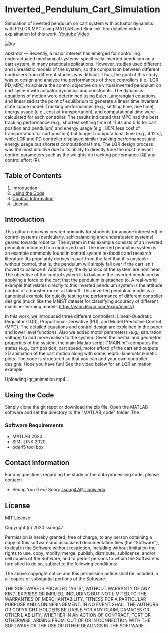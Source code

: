 # Inverted_Pendulum_Cart_Simulation
Simulation of inverted pendulum on cart system with actuator dynamics with PD,LQR,MPC using MATLAB and Simulink. For detailed video explaination lof this work: [Youtube Video](https://youtu.be/VSngcnpMrpw?si=BNAlfhf5EGqBgAGB )


![lqr](https://github.com/user-attachments/assets/a8114429-0793-4a08-a74f-445929e4e548)


*Abstract* — Recently, a major interest has emerged for controlling underactuated mechanical systems, specifically inverted pendulum on a cart system, in many practical applications. However, studies used different and unrealistic models of the system, so the comparison between different controllers from different studies was difficult. Thus, the goal of this study was to design and analyze the performances of three controllers (i.e., LQR, PD, MPC) to achieve the control objective on a virtual inverted pendulum on cart system with actuator dynamics and constraints. The dynamics equations of motion were determined using Euler-Langrangian equations and linearized at the point of equilibrium to generate a linear time invariant state space model. Tracking performances (e.g., settling time, rise time), energy usage (e.g., cost of transportation), and computational time were calculated for each controller. The results indicated that MPC had the best tracking performance (e.g., shortest settling time of 11.9s and 0.1s for cart position and pendulum) and energy usage (e.g., 80% less cost of transportation for cart position) but longest computational time (e.g., 4.12 s), while LQR and PD controller displayed similar tracking performances and energy usage but shortest computational time. The LQR design process was the most intuitive due to its ability to directly tune the most relevant control parameters such as the weights on tracking performance (Q) and control effort (R).

## Table of Contents
1. [Introduction](#introduction)
2. [Using the Code](#using-the-code)
3. [Contact Information](#contact-information)
4. [License](#license)

## Introduction
This github repo was created primarily for students (or anyone interested) in control systems (particularly, self-balancing and underatuated systems) geared towards robotics. The system in this example consists of an inverted pendulum mounted to a motorized cart. The inverted pendulum system is an example commonly found in control system textbooks and research literature. Its popularity derives in part from the fact that it is unstable without control, that is, the pendulum will simply fall over if the cart isn't moved to balance it. Additionally, the dynamics of the system are nonlinear. The objective of the control system is to balance the inverted pendulum by applying a force to the cart that the pendulum is attached to. A real-world example that relates directly to this inverted pendulum system is the attitude control of a booster rocket at takeoff. This inverted pendulum model is a canonical example for quickly testing the performance of different controller designs (much like the MNIST dataset for classifying accuracy of different machine-learning models https://yann.lecun.com/exdb/mnist/).  

In this work, we introduced three different controllers: Linear-Quadratic Regulator (LQR), Proportional-Derivative (PD), and Model Predictive Control (MPC). The detailed equations and control design are explained in the paper and lower level functions. Also we added motor parameters (e.g., saturation voltage) to add more realism to the system. Given the inertial and geometric properties of the system, the main Matlab script ("MAIN.m") computes the states (e.g., cart position, cart speed, motor effort) of the cart and outputs 2D animation of the cart motion along with some helpful kinematic/kinetic plots. The code is structured so that you can add your own controller designs. Hope you have fun! See the video below for an LQR animation example:



Uploading lqr_animation.mp4…



## Using the Code
Simply clone the git repot or download the zip file. Open the MATLAB software and set the directory to the "MATLAB_code" folder. The 

### Software Requirements
- MATLAB 2020
- SIMULINK 2020
- ode45 tool box


## Contact Information
For any questions regarding the study or the data processing code, please contact:
- Seung Yun (Leo) Song: ssong47@illinois.edu


## License
MIT License

Copyright (c) 2020 ssong47

Permission is hereby granted, free of charge, to any person obtaining a copy
of this software and associated documentation files (the "Software"), to deal
in the Software without restriction, including without limitation the rights
to use, copy, modify, merge, publish, distribute, sublicense, and/or sell
copies of the Software, and to permit persons to whom the Software is
furnished to do so, subject to the following conditions:

The above copyright notice and this permission notice shall be included in all
copies or substantial portions of the Software.

THE SOFTWARE IS PROVIDED "AS IS", WITHOUT WARRANTY OF ANY KIND, EXPRESS OR
IMPLIED, INCLUDING BUT NOT LIMITED TO THE WARRANTIES OF MERCHANTABILITY,
FITNESS FOR A PARTICULAR PURPOSE AND NONINFRINGEMENT. IN NO EVENT SHALL THE
AUTHORS OR COPYRIGHT HOLDERS BE LIABLE FOR ANY CLAIM, DAMAGES OR OTHER
LIABILITY, WHETHER IN AN ACTION OF CONTRACT, TORT OR OTHERWISE, ARISING FROM,
OUT OF OR IN CONNECTION WITH THE SOFTWARE OR THE USE OR OTHER DEALINGS IN THE
SOFTWARE.


